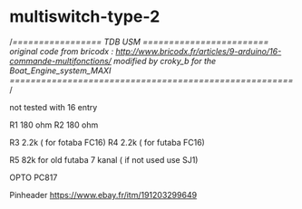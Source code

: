 # multiswitch-type-2

/*================= TDB USM  ========================
   original code from bricodx : http://www.bricodx.fr/articles/9-arduino/16-commande-multifonctions/
   modified by croky_b for the Boat_Engine_system_MAXI
======================================================*/

not tested with 16 entry 


R1 180 ohm
R2 180 ohm

R3 2.2k ( for fotaba FC16)
R4 2.2k ( for futaba FC16)

R5 82k for old futaba 7 kanal ( if not used use SJ1)

OPTO PC817

Pinheader 
https://www.ebay.fr/itm/191203299649
